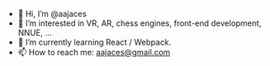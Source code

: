 - 👋  Hi, I’m @aajaces
- 👀  I’m interested in VR, AR, chess engines, front-end development, NNUE, ...
- 🌱  I’m currently learning React / Webpack.
- 📫  How to reach me: aajaces@gmail.com
